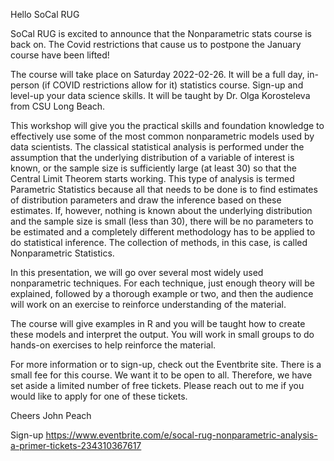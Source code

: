 Hello SoCal RUG

SoCal RUG is excited to announce that the Nonparametric stats course is back on. The Covid restrictions that cause us to postpone the January course have been lifted!

The course will take place on Saturday 2022-02-26. It will be a full day, in-person (if COVID restrictions allow for it) statistics course. Sign-up and level-up your data science skills. It will be taught by Dr. Olga Korosteleva from CSU Long Beach.

This workshop will give you the practical skills and foundation knowledge to effectively use some of the most common nonparametric models used by data scientists. The classical statistical analysis is performed under the assumption that the underlying distribution of a variable of interest is known, or the sample size is sufficiently large (at least 30) so that the Central Limit Theorem starts working. This type of analysis is termed Parametric Statistics because all that needs to be done is to find estimates of distribution parameters and draw the inference based on these estimates. If, however, nothing is known about the underlying distribution and the sample size is small (less than 30), there will be no parameters to be estimated and a completely different methodology has to be applied to do statistical inference. The collection of methods, in this case, is called Nonparametric Statistics.

In this presentation, we will go over several most widely used nonparametric techniques. For each technique, just enough theory will be explained, followed by a thorough example or two, and then the audience will work on an exercise to reinforce understanding of the material.

The course will give examples in R and you will be taught how to create these models and interpret the output. You will work in small groups to do hands-on exercises to help reinforce the material.

For more information or to sign-up, check out the Eventbrite site. There is a small fee for this course. We want it to be open to all. Therefore, we have set aside a limited number of free tickets. Please reach out to me if you would like to apply for one of these tickets.

Cheers
John Peach

Sign-up https://www.eventbrite.com/e/socal-rug-nonparametric-analysis-a-primer-tickets-234310367617
